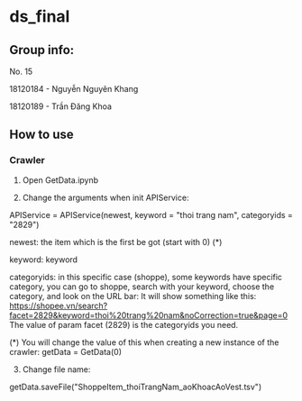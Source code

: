 # ds_final

## Group info:

No. 15

18120184 - Nguyễn Nguyên Khang

18120189 - Trần Đăng Khoa

## How to use

### Crawler

1. Open GetData.ipynb

2. Change the arguments when init APIService:

APIService = APIService(newest, keyword = "thoi trang nam", categoryids = "2829")

<Do not change this> newest: the item which is the first be got (start with 0) (*)

keyword: keyword

categoryids: in this specific case (shoppe), some keywords have specific category, you can go to shoppe, search with your keyword, choose the category, and look on the URL bar:
It will show something like this:
https://shopee.vn/search?facet=2829&keyword=thoi%20trang%20nam&noCorrection=true&page=0
The value of param facet (2829) is the categoryids you need.

(*) You will change the value of this when creating a new instance of the crawler: getData = GetData(0)

3. Change file name: 

getData.saveFile("ShoppeItem_thoiTrangNam_aoKhoacAoVest.tsv")
